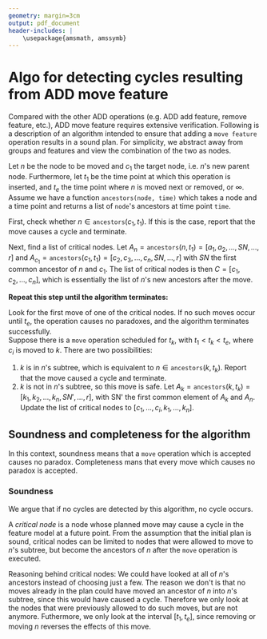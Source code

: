 ```yaml
---
geometry: margin=3cm
output: pdf_document
header-includes: |
    \usepackage{amsmath, amssymb}
---
```


# Algo for detecting cycles resulting from ADD move feature
Compared with the other ADD operations (e.g. ADD add feature, remove feature, etc.), ADD move feature requires extensive verification. Following is a description of an algorithm intended to ensure that adding a `move feature` operation results in a sound plan. For simplicity, we abstract away from groups and features and view the combination of the two as nodes. 

Let $n$ be the node to be moved and $c_1$ the target node, i.e. $n$'s new parent node. Furthermore, let $t_1$ be the time point at which this operation is inserted, and $t_e$ the time point where $n$ is moved next or removed, or $\infty$. Assume we have a function `ancestors(node, time)` which takes a node and a time point and returns a list of `node`'s ancestors at time point `time`. 

First, check whether $n \in \texttt{ancestors}(c_1, t_1)$. If this is the case, report that the move causes a cycle and terminate. 

Next, find a list of critical nodes. 
Let $A_n = \texttt{ancestors}(n, t_1) = [a_1, a_2, \dots, SN, \dots, r]$ and $A_{c_1} = \texttt{ancestors}(c_1, t_1) = [c_2, c_3, \dots, c_n, SN, \dots, r]$ with $SN$ the first common ancestor of $n$ and $c_1$. The list of critical nodes is then $C = [c_1, c_2, \dots, c_n]$, which is essentially the list of $n$'s new ancestors after the move. 

**Repeat this step until the algorithm terminates:**

Look for the first move of one of the critical nodes. If no such moves occur until $t_e$, the operation causes no paradoxes, and the algorithm terminates successfully.  
  Suppose there is a `move` operation scheduled for $t_k$, with $t_1 < t_k < t_e$, where $c_i$ is moved to $k$. There are two possibilities:  

  1. $k$ is in $n$'s subtree, which is equivalent to $n \in \texttt{ancestors}(k, t_k)$. Report that the move caused a cycle and terminate. 
  2. $k$ is not in $n$'s subtree, so this move is safe. Let $A_k = \texttt{ancestors}(k, t_k) = [k_1, k_2, \dots, k_n, SN', \dots, r]$, with SN' the first common element of $A_k$ and $A_n$. Update the list of critical nodes to $[c_1, \dots, c_i, k_1, \dots, k_n]$.


## Soundness and completeness for the algorithm
In this context, soundness means that a `move` operation which is accepted causes no paradox. Completeness mans that every move which causes no paradox is accepted. 

### Soundness
We argue that if no cycles are detected by this algorithm, no cycle occurs. 

A *critical node* is a node whose planned move may cause a cycle in the feature model at a future point. From the assumption that the initial plan is sound, critical nodes can be limited to nodes that were allowed to move to $n$'s subtree, but become the ancestors of $n$ after the `move` operation is executed.

Reasoning behind critical nodes: We could have looked at all of $n$'s ancestors instead of choosing just a few. The reason we don't is that no moves already in the plan could have moved an ancestor of $n$ into $n$'s subtree, since this would have caused a cycle. Therefore we only look at the nodes that were previously allowed to do such moves, but are not anymore. Futhermore, we only look at the interval $[t_1, t_e]$, since removing or moving $n$ reverses the effects of this move. 

